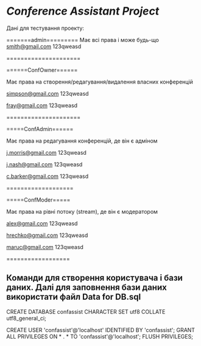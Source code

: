 # **_Conference Assistant Project_**

Дані для тестування проекту:

=======admin=========
Має всі права і може будь-що
smith@gmail.com
123qweasd

=====================

======ConfOwner======

Має права на створення/редагування/видалення власних конференцій

simpson@gmail.com
123qweasd

fray@gmail.com
123qweasd

=====================

=====ConfAdmin======

Має права на редагування конференцій, де він є адміном

j.morris@gmail.com
123qweasd

j.nash@gmail.com
123qweasd

c.barker@gmail.com
123qweasd

===================

=====ConfModer=====

Має права на рівні потоку (stream), де він є модератором

alex@gmail.com
123qweasd

hrechko@gmail.com
123qweasd

maruc@gmail.com
123qweasd

==================



Команди для створення користувача і бази даних. Далі для заповнення бази даних використати файл Data for DB.sql
------------------
CREATE DATABASE confassist CHARACTER SET utf8 COLLATE utf8_general_ci;

CREATE USER 'confassist'@'localhost' IDENTIFIED BY 'confassist';
GRANT ALL PRIVILEGES ON * . * TO 'confassist'@'localhost';
FLUSH PRIVILEGES;